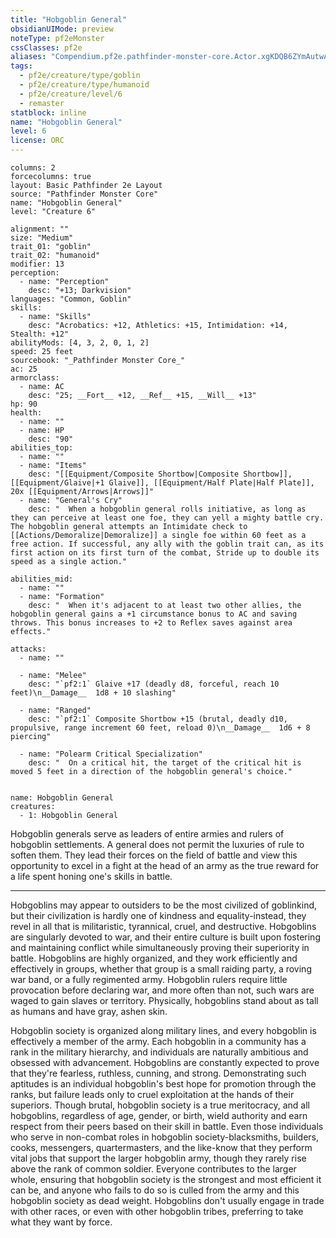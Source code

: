 ```yaml
---
title: "Hobgoblin General"
obsidianUIMode: preview
noteType: pf2eMonster
cssClasses: pf2e
aliases: "Compendium.pf2e.pathfinder-monster-core.Actor.xgKDQB6ZYmAutwAm" 
tags:
  - pf2e/creature/type/goblin
  - pf2e/creature/type/humanoid
  - pf2e/creature/level/6
  - remaster
statblock: inline
name: "Hobgoblin General"
level: 6
license: ORC
---
```


```statblock
columns: 2
forcecolumns: true
layout: Basic Pathfinder 2e Layout
source: "Pathfinder Monster Core"
name: "Hobgoblin General"
level: "Creature 6"

alignment: ""
size: "Medium"
trait_01: "goblin"
trait_02: "humanoid"
modifier: 13
perception:
  - name: "Perception"
    desc: "+13; Darkvision"
languages: "Common, Goblin"
skills:
  - name: "Skills"
    desc: "Acrobatics: +12, Athletics: +15, Intimidation: +14, Stealth: +12"
abilityMods: [4, 3, 2, 0, 1, 2]
speed: 25 feet
sourcebook: "_Pathfinder Monster Core_"
ac: 25
armorclass:
  - name: AC
    desc: "25; __Fort__ +12, __Ref__ +15, __Will__ +13"
hp: 90
health:
  - name: ""
  - name: HP
    desc: "90"
abilities_top:
  - name: ""
  - name: "Items"
    desc: "[[Equipment/Composite Shortbow|Composite Shortbow]], [[Equipment/Glaive|+1 Glaive]], [[Equipment/Half Plate|Half Plate]], 20x [[Equipment/Arrows|Arrows]]"
  - name: "General's Cry"
    desc: "  When a hobgoblin general rolls initiative, as long as they can perceive at least one foe, they can yell a mighty battle cry. The hobgoblin general attempts an Intimidate check to [[Actions/Demoralize|Demoralize]] a single foe within 60 feet as a free action. If successful, any ally with the goblin trait can, as its first action on its first turn of the combat, Stride up to double its speed as a single action."

abilities_mid:
  - name: ""
  - name: "Formation"
    desc: "  When it's adjacent to at least two other allies, the hobgoblin general gains a +1 circumstance bonus to AC and saving throws. This bonus increases to +2 to Reflex saves against area effects."

attacks:
  - name: ""

  - name: "Melee"
    desc: "`pf2:1` Glaive +17 (deadly d8, forceful, reach 10 feet)\n__Damage__  1d8 + 10 slashing"

  - name: "Ranged"
    desc: "`pf2:1` Composite Shortbow +15 (brutal, deadly d10, propulsive, range increment 60 feet, reload 0)\n__Damage__  1d6 + 8 piercing"

  - name: "Polearm Critical Specialization"
    desc: "  On a critical hit, the target of the critical hit is moved 5 feet in a direction of the hobgoblin general's choice."
 
```

```encounter-table
name: Hobgoblin General
creatures:
  - 1: Hobgoblin General
```



Hobgoblin generals serve as leaders of entire armies and rulers of hobgoblin settlements. A general does not permit the luxuries of rule to soften them. They lead their forces on the field of battle and view this opportunity to excel in a fight at the head of an army as the true reward for a life spent honing one's skills in battle.

* * *

Hobgoblins may appear to outsiders to be the most civilized of goblinkind, but their civilization is hardly one of kindness and equality-instead, they revel in all that is militaristic, tyrannical, cruel, and destructive. Hobgoblins are singularly devoted to war, and their entire culture is built upon fostering and maintaining conflict while simultaneously proving their superiority in battle. Hobgoblins are highly organized, and they work efficiently and effectively in groups, whether that group is a small raiding party, a roving war band, or a fully regimented army. Hobgoblin rulers require little provocation before declaring war, and more often than not, such wars are waged to gain slaves or territory. Physically, hobgoblins stand about as tall as humans and have gray, ashen skin.

Hobgoblin society is organized along military lines, and every hobgoblin is effectively a member of the army. Each hobgoblin in a community has a rank in the military hierarchy, and individuals are naturally ambitious and obsessed with advancement. Hobgoblins are constantly expected to prove that they're fearless, ruthless, cunning, and strong. Demonstrating such aptitudes is an individual hobgoblin's best hope for promotion through the ranks, but failure leads only to cruel exploitation at the hands of their superiors. Though brutal, hobgoblin society is a true meritocracy, and all hobgoblins, regardless of age, gender, or birth, wield authority and earn respect from their peers based on their skill in battle. Even those individuals who serve in non-combat roles in hobgoblin society-blacksmiths, builders, cooks, messengers, quartermasters, and the like-know that they perform vital jobs that support the larger hobgoblin army, though they rarely rise above the rank of common soldier. Everyone contributes to the larger whole, ensuring that hobgoblin society is the strongest and most efficient it can be, and anyone who fails to do so is culled from the army and this hobgoblin society as dead weight. Hobgoblins don't usually engage in trade with other races, or even with other hobgoblin tribes, preferring to take what they want by force.
